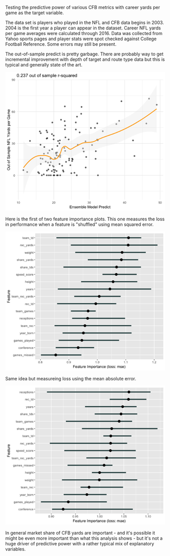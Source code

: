 Testing the predictive power of various CFB metrics with career yards per game as the target variable.

The data set is players who played in the NFL and CFB data begins in 2003. 2004 is the first year a player can appear
in the dataset. Career NFL yards per game averages were calculated through 2016. Data was collected from
Yahoo sports pages and player stats were spot checked against College Football Reference. Some errors may still
be present.

The out-of-sample predict is pretty garbage. There are probably way to get incremental
improvement with depth of target and route type data but this is typical and generally
state of the art.

![alt text](https://github.com/friscojosh/market-share/blob/master/oos-plot.png "")

Here is the first of two feature importance plots. This one measures the loss in performance
when a feature is "shuffled" using mean squared error.

![alt text](https://github.com/friscojosh/market-share/blob/master/mse.png "")

Same idea but measureing loss using the mean absolute error.

![alt text](https://github.com/friscojosh/market-share/blob/master/mae.png "")

In general market share of CFB yards are important - and it's possible it might be even more important
than what this analysis shows - but it's not a huge driver of predictive power with
a rather typical mix of explanatory variables.
